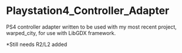 # Playstation4_Controller_Adapter
PS4 controller adapter written to be used with my most recent project, warped_city, for use with LibGDX framework.


*Still needs R2/L2 added
